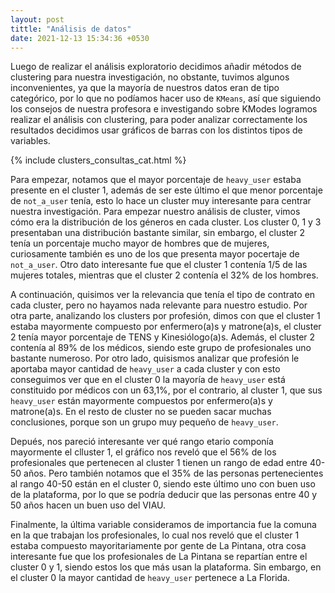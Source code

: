 ```yaml
---
layout: post
tittle: "Análisis de datos"
date: 2021-12-13 15:34:36 +0530
---
```

Luego de realizar el análisis exploratorio decidimos añadir métodos de clustering para nuestra investigación, no obstante, tuvimos algunos inconvenientes, ya que la mayoría de nuestros datos eran de tipo categórico, por lo que no podíamos hacer uso de `KMeans`, así que siguiendo los consejos de nuestra profesora e investigando sobre KModes logramos realizar el análisis con clustering, para poder analizar correctamente los resultados decidimos usar gráficos de barras con los distintos tipos de variables. 

{% include clusters_consultas_cat.html %}

Para empezar, notamos que el mayor porcentaje de `heavy_user` estaba presente en el cluster 1, además de ser este último el que menor porcentaje de `not_a_user` tenía, esto lo hace un cluster muy interesante para centrar nuestra investigación. Para empezar nuestro análisis de cluster, vimos cómo era la distribución de los géneros en cada cluster. Los cluster 0, 1 y 3 presentaban una distribución bastante similar, sin embargo, el cluster 2 tenía un porcentaje mucho mayor de hombres que de mujeres, curiosamente también es uno de los que presenta mayor pocertaje de `not_a_user`. Otro dato interesante fue que el cluster 1 contenía 1/5 de las mujeres totales, mientras que el cluster 2 contenía el 32% de los hombres.

A continuación, quisimos ver la relevancia que tenía el tipo de contrato en cada cluster, pero no hayamos nada relevante para nuestro estudio. Por otra parte, analizando los clusters por profesión, dimos con que el cluster 1 estaba mayormente compuesto por enfermero(a)s y matrone(a)s, el cluster 2 tenía mayor porcentaje de TENS y Kinesiólogo(a)s. Además, el cluster 2 contenía al 89% de los médicos, siendo este grupo de profesionales uno bastante numeroso. Por otro lado, quisismos analizar que profesión le aportaba mayor cantidad de `heavy_user` a cada cluster y con esto conseguimos ver que en el cluster 0 la mayoría de `heavy_user` está constituido por médicos con un 63,1%, por el contrario, al cluster 1, que sus `heavy_user` están mayormente compuestos por enfermero(a)s y matrone(a)s. En el resto de cluster no se pueden sacar muchas conclusiones, porque son un grupo muy pequeño de `heavy_user`.

Depués, nos pareció interesante ver qué rango etario componía mayormente el clluster 1, el gráfico nos reveló que el 56% de los profesionales que pertenecen al cluster 1 tienen un rango de edad entre 40-50 años. Pero también notamos que el 35% de las personas pertenecientes al rango 40-50 están en el cluster 0, siendo este último uno con buen uso de la plataforma, por lo que se podría deducir que las personas entre 40 y 50 años hacen un buen uso del VIAU.

Finalmente, la última variable consideramos de importancia fue la comuna en la que trabajan los profesionales, lo cual nos reveló que el cluster 1 estaba compuesto mayoritariamente por gente de La Pintana, otra cosa interesante fue que los profesionales de La Pintana se repartían entre el cluster 0 y 1, siendo estos los que más usan la plataforma. Sin embargo, en el cluster 0 la mayor cantidad de `heavy_user` pertenece a La Florida.
